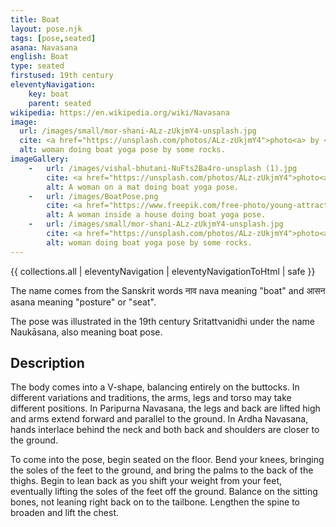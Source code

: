 ```yaml
---
title: Boat
layout: pose.njk
tags: [pose,seated]
asana: Navasana
english: Boat
type: seated
firstused: 19th century
eleventyNavigation:
    key: boat
    parent: seated
wikipedia: https://en.wikipedia.org/wiki/Navasana
image: 
  url: /images/small/mor-shani-ALz-zUkjmY4-unsplash.jpg
  cite: <a href="https://unsplash.com/photos/ALz-zUkjmY4">photo<a> by <a href="https://unsplash.com/@morsha">Mor Shani.</a> from Unsplash
  alt: woman doing boat yoga pose by some rocks.
imageGallery:
    -   url: /images/vishal-bhutani-NuFts2Ba4ro-unsplash (1).jpg
        cite: <a href="https://unsplash.com/photos/ALz-zUkjmY4">photo<a> by <a href="https://unsplash.com/@vishalbhutani">Vishal Bhutani.</a> from Unsplash
        alt: A woman on a mat doing boat yoga pose.
    -   url: /images/BoatPose.png
        cite: <a href="https://www.freepik.com/free-photo/young-attractive-woman-paripurna-navasana-pose_3939115.htm#page=1&query=boat%20yoga%20pose&position=23&from_view=search">photo<a> by <a href="https://www.freepik.com/yanalya">Yanalya</a> from freepik
        alt: A woman inside a house doing boat yoga pose.
    -   url: /images/small/mor-shani-ALz-zUkjmY4-unsplash.jpg
        cite: <a href="https://unsplash.com/photos/ALz-zUkjmY4">photo<a> by <a href="https://unsplash.com/@morsha">Mor Shani.</a> from Unsplash
        alt: woman doing boat yoga pose by some rocks.
---
```


{{ collections.all | eleventyNavigation | eleventyNavigationToHtml | safe }}


The name comes from the Sanskrit words नाव nava meaning "boat" and आसन asana meaning "posture" or "seat".

The pose was illustrated in the 19th century Sritattvanidhi under the name Naukāsana, also meaning boat pose.

## Description

The body comes into a V-shape, balancing entirely on the buttocks. In different variations and traditions, the arms, legs and torso may take different positions. In Paripurna Navasana, the legs and back are lifted high and arms extend forward and parallel to the ground. In Ardha Navasana, hands interlace behind the neck and both back and shoulders are closer to the ground.

To come into the pose, begin seated on the floor. Bend your knees, bringing the soles of the feet to the ground, and bring the palms to the back of the thighs. Begin to lean back as you shift your weight from your feet, eventually lifting the soles of the feet off the ground. Balance on the sitting bones, not leaning right back on to the tailbone. Lengthen the spine to broaden and lift the chest.
